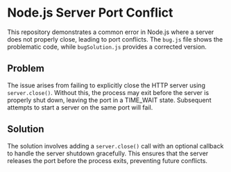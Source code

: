 # Node.js Server Port Conflict

This repository demonstrates a common error in Node.js where a server does not properly close, leading to port conflicts.  The `bug.js` file shows the problematic code, while `bugSolution.js` provides a corrected version.

## Problem

The issue arises from failing to explicitly close the HTTP server using `server.close()`.  Without this, the process may exit before the server is properly shut down, leaving the port in a TIME_WAIT state.  Subsequent attempts to start a server on the same port will fail.

## Solution

The solution involves adding a `server.close()` call with an optional callback to handle the server shutdown gracefully. This ensures that the server releases the port before the process exits, preventing future conflicts.